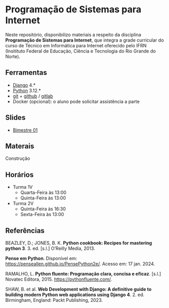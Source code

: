# Programação de Sistemas para Internet

Neste repositório, disponibilizo materiais a respeito da disciplina **Programação de Sistemas para Internet**, que integra a grade curricular do curso de Técnico em Informática para Internet oferecido pelo IFRN (Insitituto Federal de Educação, Ciência e Tecnologia do Rio Grande do Norte).

## Ferramentas

- [Django](https://www.djangoproject.com/) 4.*
- [Python](https://www.python.org/) 3.12.*
- [git](https://git-scm.com/) + [github](https://github.com/) / [gitlab](https://about.gitlab.com/)
- Docker (opcional): o aluno pode solicitar assistência a parte

## Slides

- [Bimestre 01](./pages/bimestre1.html)

## Materais

Construção

## Horários

- Turma 1V
  - Quarta-Feira às 13:00
  - Quinta-Feira às 13:00
- Turma 2V
  - Quinta-Feira às 16:30
  - Sexta-Feira às 13:00

## Referências

BEAZLEY, D.; JONES, B. K. **Python cookbook: Recipes for mastering python 3**. 3. ed. [s.l.] O’Reilly Media, 2013.

**Pense em Python**. Disponível em: <https://penseallen.github.io/PensePython2e/>. Acesso em: 17 jan. 2024.

RAMALHO, L. **Python fluente: Programação clara, concisa e eficaz**. [s.l.] Novatec Editora, 2015. <https://pythonfluente.com/>.

SHAW, B. et al. **Web Development with Django: A definitive guide to building modern Python web applications using Django 4**. 2. ed. Birmingham, England: Packt Publishing, 2023.

